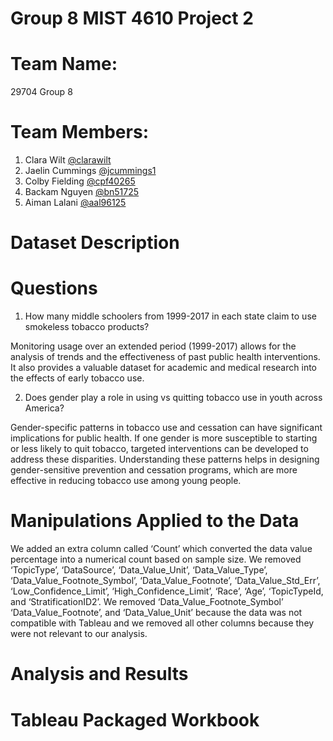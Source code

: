 # Group 8 MIST 4610 Project 2

# Team Name: 
29704 Group 8

# Team Members: 
1. Clara Wilt [@clarawilt](https://github.com/clarawilt)
2. Jaelin Cummings [@jcummings1](https://github.com/jcummings1)
3. Colby Fielding [@cpf40265](https://github.com/cpf40265)
4. Backam Nguyen [@bn51725](https://github.com/bn51725)
5. Aiman Lalani [@aal96125](https://github.com/aal96125)

# Dataset Description 

# Questions
1. How many middle schoolers from 1999-2017 in each state claim to use smokeless tobacco products?
   
Monitoring usage over an extended period (1999-2017) allows for the analysis of trends and the effectiveness of past public health interventions. It also provides a valuable dataset for academic and medical research into the effects of early tobacco use.

2. Does gender play a role in using vs quitting tobacco use in youth across America?
   
Gender-specific patterns in tobacco use and cessation can have significant implications for public health. If one gender is more susceptible to starting or less likely to quit tobacco, targeted interventions can be developed to address these disparities. Understanding these patterns helps in designing gender-sensitive prevention and cessation programs, which are more effective in reducing tobacco use among young people.

# Manipulations Applied to the Data
We added an extra column called ‘Count’ which converted the data value percentage into a numerical count based on sample size. We removed ‘TopicType’, ‘DataSource’, ‘Data_Value_Unit’, ‘Data_Value_Type’, ‘Data_Value_Footnote_Symbol’, ‘Data_Value_Footnote’,  ‘Data_Value_Std_Err’, ‘Low_Confidence_Limit’, ‘High_Confidence_Limit’, ‘Race’, ‘Age’, ‘TopicTypeId, and  ‘StratificationID2’. We removed ‘Data_Value_Footnote_Symbol’ ‘Data_Value_Footnote’, and ‘Data_Value_Unit’ because the data was not compatible with Tableau and we removed all other columns because they were not relevant to our analysis. 

# Analysis and Results 

# Tableau Packaged Workbook 
